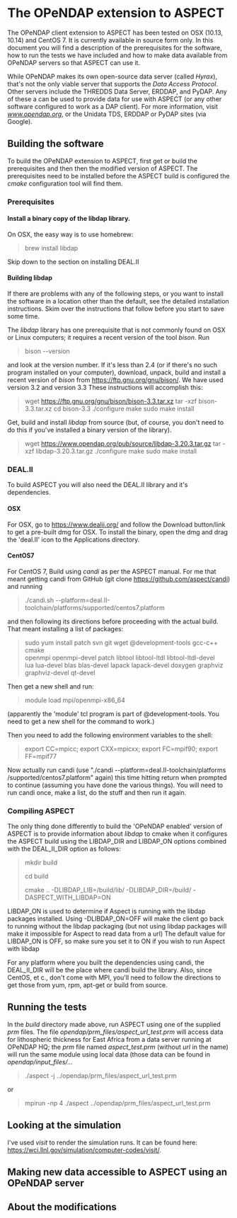 
# The OPeNDAP extension to ASPECT

The OPeNDAP client extension to ASPECT has been tested on OSX (10.13,
10.14) and CentOS 7. It is currently available in source form only. In
this document you will find a description of the prerequisites for the
software, how to run the tests we have included and how to make data
available from OPeNDAP servers so that ASPECT can use it.

While OPeNDAP makes its own open-source data server (called _Hyrax_),
that's not the only viable server that supports the _Data Access
Protocol_. Other servers include the THREDDS Data Server, ERDDAP, and
PyDAP. Any of these a can be used to provide data for use with ASPECT
(or any other software configured to work as a DAP client). For more
information, visit _www.opendap.org_, or the Unidata TDS, ERDDAP or
PyDAP sites (via Google).

## Building the software

To build the OPeNDAP extension to ASPECT, first get or build the
prerequisites and then then the modified version of ASPECT. The
prerequisites need to be installed before the ASPECT build is
configured the _cmake_ configuration tool will find them.

### Prerequisites

#### Install a binary copy of the libdap library.

On OSX, the easy way is to use homebrew:

> brew install libdap

Skip down to the section on installing DEAL.II

#### Building libdap

If there are problems with any of the following steps, or you want to
install the software in a location other than the default, see the
detailed installation instructions. Skim over the instructions that
follow before you start to save some time.

The _libdap_ library has one prerequisite that is not commonly found
on OSX or Linux computers; it requires a recent version of the tool
_bison_. Run

> bison --version

and look at the version number. If it's less than 2.4 (or if there's
no such program installed on your computer), download, unpack, build
and install a recent version of _bison_ from
https://ftp.gnu.org/gnu/bison/. We have used version 3.2 and
version 3.3 These instructions will accomplish this:

> wget https://ftp.gnu.org/gnu/bison/bison-3.3.tar.xz
> tar -xzf bison-3.3.tar.xz
> cd bison-3.3
> ./configure
> make
> sudo make install

Get, build and install _libdap_ from source (but, of course, you don't
need to do this if you've installed a binary version of the library).

> wget https://www.opendap.org/pub/source/libdap-3.20.3.tar.gz
> tar -xzf libdap-3.20.3.tar.gz
> ./configure
> make
> sudo make install

### DEAL.II

To build ASPECT you will also need the DEAL.II library and it's
dependencies.

#### OSX
For OSX, go to https://www.dealii.org/ and follow the Download
button/link to get a pre-built dmg for OSX. To install the binary,
open the dmg and drag the 'deal.II' icon to the Applications
directory.

#### CentOS7
For CentOS 7, Build using _candi_ as per the ASPECT manual. For me that meant 
getting candi from GitHub (git clone https://github.com/aspect/candi)
and running

> ./candi.sh --platform=deal.II-toolchain/platforms/supported/centos7.platform

and then following its directions before proceeding with the actual
build. That meant installing a list of packages:

> sudo yum install patch svn git wget @development-tools gcc-c++ cmake \
> openmpi openmpi-devel patch  libtool libtool-ltdl libtool-ltdl-devel \
> lua lua-devel blas blas-devel lapack lapack-devel  doxygen graphviz \
> graphviz-devel qt-devel

Then get a new shell and run:

> module load mpi/openmpi-x86_64

(apparently the 'module' tcl program is part of @development-tools. You
need to get a new shell for the command to work.)

Then you need to add the following environment variables to the shell:

> export CC=mpicc; export CXX=mpicxx; export FC=mpif90; export FF=mpif77

Now actually run candi (use "./candi --platform=deal.II-toolchain/platforms
/supported/centos7.platform" again) this time hitting return when prompted
to continue (assuming you have done the various things). You will need to
run candi once, make a list, do the stuff and then run it again.

### Compiling ASPECT

The only thing done differently to build the 'OPeNDAP enabled' version
of ASPECT is to provide information about _libdap_ to cmake when it
configures the ASPECT build using the LIBDAP\_DIR and
LIBDAP\_ON options combined with the DEAL\_II\_DIR option as follows:

> mkdir build
>
> cd build
>
> cmake .. -DLIBDAP_LIB=<libdap location>/build/lib/ -DLIBDAP_DIR=<libdap location>/build/ -DASPECT_WITH_LIBDAP=ON

LIBDAP_ON is used to determine if Aspect is running with the libdap packages installed. Using -DLIBDAP_ON=OFF will make the client go back to running without the libdap packaging (but not using libdap packages will make it impossible for Aspect to read data from a url)
The default value for LIBDAP_ON is OFF, so make sure you set it to ON if you wish to run Aspect with libdap

For any platform where you built the dependencies using candi, the 
DEAL_II_DIR will be the place where candi build the library. Also,
since CentOS, et c., don't come with MPI, you'll need to follow the 
directions to get those from yum, rpm, apt-get or build from source.

## Running the tests

In the _build_ directory made above, run ASPECT using one of the
supplied _prm_ files. The file _opendap/prm\_files/aspect\_url\_test.prm_
will access data for lithospheric thickness for East Africa from a
data server running at OPeNDAP HQ; the _prm_ file named
_aspect\_test.prm_ (without _url_ in the name) will run the same
module using local data (those data can be found in
_opendap/input\_files/..._

> ./aspect -j ../opendap/prm\_files/aspect\_url\_test.prm

or

> mpirun -np 4 ./aspect ../opendap/prm\_files/aspect\_url\_test.prm

## Looking at the simulation

I've used _visit_ to render the simulation runs. It can be found here:
https://wci.llnl.gov/simulation/computer-codes/visit/.

## Making new data accessible to ASPECT using an OPeNDAP server

## About the modifications

